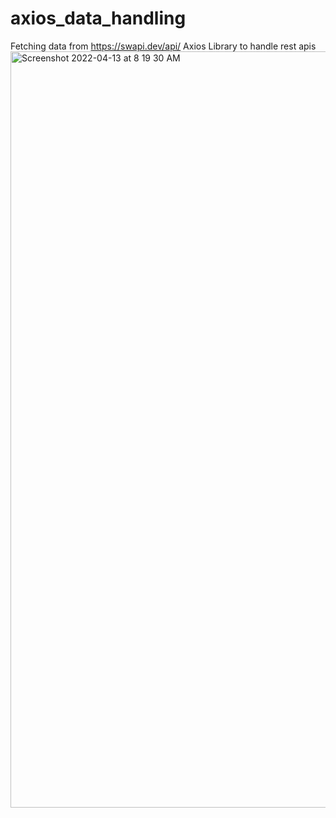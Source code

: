 # axios_data_handling

Fetching data from https://swapi.dev/api/ 
Axios Library to handle rest apis
<img width="1210" alt="Screenshot 2022-04-13 at 8 19 30 AM" src="https://user-images.githubusercontent.com/25875427/163090295-5d0a6961-30ed-4316-beb2-68bace01c045.png">
